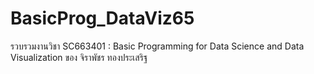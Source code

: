 # BasicProg_DataViz65
รวบรวมงานวิชา SC663401 : Basic Programming for Data Science and Data Visualization ของ จิราพัชร ทองประเสริฐ
